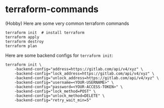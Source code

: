 # terraform-commands
(Hobby) Here are some very common terraform commands 

```
terraform init  # install terraform  
terraform apply  
terraform destroy  
terraform plan  
```

Here are some backend configs for `terraform init`: 
```
terraform init \
    -backend-config="address=https://gitlab.com/api/v4/xyz" \
    -backend-config="lock_address=https://gitlab.com/api/v4/xyz" \
    -backend-config="unlock_address=https://gitlab.com/api/v4/xyz" \
    -backend-config="username=<YOUR-USERNAME>" \
    -backend-config="password=<YOUR-ACCESS-TOKEN>" \
    -backend-config="lock_method=POST" \
    -backend-config="unlock_method=DELETE" \
    -backend-config="retry_wait_min=5"

```
